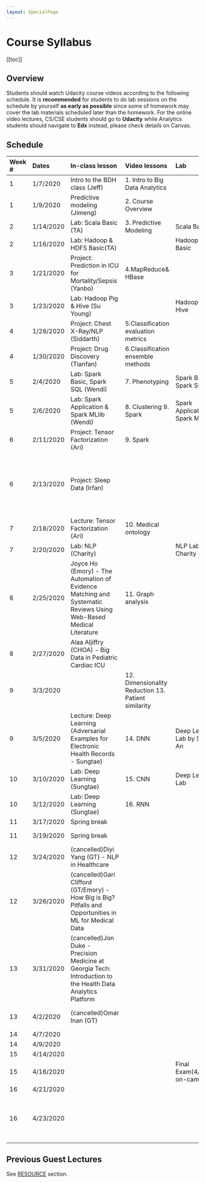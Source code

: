 ```yaml
---
layout: SpecialPage
---
```

# Course Syllabus

[[toc]]

## Overview

<!--Both on-campus and OMS student should watch  Udacity course videos. On-campus student should watch video before class. Deliverable due dates apply to both OMS and on-campus student.-->
Students should watch Udacity course videos according to the following schedule. It is **recommended** for students to do lab sessions on the schedule by yourself **as early as possible** since some of homework may cover the lab materials scheduled later than the homework.
For the online video lectures, CS/CSE students should go to **Udacity** while Analytics students should navigate to **Edx** instead, please check details on Canvas.
## Schedule
<!-- Updated @ Oct.30, 2019 -->
|Week #|Dates    |In-class lesson                            |Video lessons                                       |Lab                                   |Deliverable Due                                                             |
|:-----|:--------|:------------------------------------------|:---------------------------------------------------|:-------------------------------------|:---------------------------------------------------------------------------|
|1     |1/7/2020 |Intro to the BDH class (Jeff)              |1. Intro to Big Data Analytics                      |                                      |                                                                            |
|1     |1/9/2020 |Predictive modeling (Jimeng)            	 |2. Course Overview                                  |			                             |                                                                            |
|2     |1/14/2020|Lab: Scala Basic (TA)                      |3. Predictive Modeling                              |Scala Basic                           |                                                                            |
|2     |1/16/2020|Lab: Hadoop & HDFS Basic(TA)               |                                                    |Hadoop & HDFS Basic                   |HW1 Due (1/19/2020)                                                         |
|3     |1/21/2020|Project: Prediction in ICU for Mortality/Sepsis (Yanbo)|4.MapReduce& HBase                                 |                                      |                                                                 |
|3     |1/23/2020|Lab: Hadoop Pig & Hive (Su Young)			 |                                                    |Hadoop Pig & Hive         			 |                                                                            |
|4     |1/28/2020|Project: Chest X-Ray/NLP (Siddarth)        |5.Classification evaluation metrics                 |                                      |                                                                            |
|4     |1/30/2020|Project: Drug Discovery (Tianfan)          |6.Classification ensemble methods                   |                     				 |HW2 Due (2/2/2020)                                                          |
|5     |2/4/2020 |Lab: Spark Basic, Spark SQL (Wendi)		 |7. Phenotyping                                      |Spark Basic, Spark SQL                |                                                      					  |
|5     |2/6/2020 |Lab: Spark Application & Spark MLlib (Wendi)|8. Clustering  9. Spark                            |Spark Application & Spark MLlib       |                                                                            |
|6     |2/11/2020|Project: Tensor Factorization (Ari)        |9. Spark                                            |                                      |                                                                            |
|6     |2/13/2020|Project: Sleep Data (Irfan)|               |											          |HW3 Due & Project Group Formation Due & Project Requirements Release (2/16/2020)|
|7     |2/18/2020|Lecture: Tensor Factorization (Ari)        |10. Medical ontology                                |                                      |                                                                            |
|7     |2/20/2020|Lab: NLP (Charity)                         |                                                    |NLP Lab by Charity Hilton             |                                                                            |
|8     |2/25/2020|Joyce Ho (Emory) - The Automation of Evidence Matching and Systematic Reviews Using Web-Based Medical Literature|11. Graph analysis                                  |                                      |                                                                            |
|8     |2/27/2020|Alaa Aljiffry (CHOA) - Big Data in Pediatric Cardiac ICU|                                        |				                         |Project Proposal Due (3/1/2020)                                             |
|9     |3/3/2020 |										     |12. Dimensionality Reduction  13. Patient similarity|                                      |                                                        |
|9     |3/5/2020 |Lecture: Deep Learning (Adversarial Examples for Electronic Health Records - Sungtae)|14. DNN                                     |Deep Learning Lab by Sungtae An       |HW4 Due (3/8/2020)                                                          |
|10    |3/10/2020|Lab: Deep Learning (Sungtae)			     |15. CNN 		                                      |Deep Learning Lab					 |                                                                            |
|10    |3/12/2020|Lab: Deep Learning (Sungtae)			     |16. RNN                                             |                                      |                                                                            |
|11    |3/17/2020|Spring break                               |                                   		          |                                      |                                                                            |
|11    |3/19/2020|Spring break                               |                                                    |                                      |HW5 Due (3/22/2020)                                                         |
|12    |3/24/2020|(cancelled)Diyi Yang (GT) - NLP in Healthcare|                                                    |                                      |                                                                            |
|12    |3/26/2020|(cancelled)Gari Clifford (GT/Emory) - How Big is Big? Pitfalls and Opportunities in ML for Medical Data|                                                    |                                      |                                                                            |
|13    |3/31/2020|(cancelled)Jon Duke - Precision Medicine at Georgia Tech: Introduction to the Health Data Analytics Platform                              |                                                    |                                      |                                                                            |
|13    |4/2/2020 |(cancelled)Omar Inan (GT)					     |                                                    |                                      |Project Draft Due (4/5/2020)                                                |
|14    |4/7/2020 |				                             |                                                    |                                      |                                                                            |
|14    |4/9/2020 |							                 |                                                    |                                      |                                                                            |
|15    |4/14/2020|                							 |                                                    |                                      |                                                                            |
|15    |4/16/2020|							                 |                                                    |Final Exam(4/16/2020 on-campus)       |Final Exam(4/18-4/20 online)    			  		  						  |
|16    |4/21/2020|							                 |                                                    |                                      |                                                                            |
|16    |4/23/2020|							                 |                                                    |                                      |Final Project with code, presentation, and the final paper (4/26/2020)      |

<!--update @Oct 30, 2019
| Week # | Dates     |  Video lessons                       | Lab                              | Deliverable Due                                                          | 
|--------|-----------|---------------------------------------------------------------------|-------------------------------------|----------------------------------|--------------------------------------------------------------------------| 
| 1      | Aug 19-23  |  [1. Intro to Big Data Analytics], [2. Course Overview]     |  [Scala Basic]                      |                                                                          | 
| 2      | Aug 26-30 |  [3. Predictive Modeling]              |   [Hadoop & HDFS Basics]                               |    HW1 Due (Sep 1)                                                                       | 
| 3      | Sep 2-6 |  [4.MapReduce]& [HBase]                  |   [Hadoop Pig & Hive]                               |                                                           | 
| 4      | Sep 9-13 |  [5.Classification evaluation metrics], [6.Classification ensemble methods] |                             |   HW2 Due (Sep 15)                                                                        | 
| 5      | Sep 16-20  |  [7. Phenotyping], [8. Clustering]                      |  [Spark Basic], [Spark SQL]                                |                                                                          | 
| 6      | Sep 23-27 |  [9. Spark]                            |   [Spark Application] & [Spark MLlib]                               |    HW3 Due & Project Group Formation & Project Requirements Release (proposal/draft/final) (Sep 29)                                                                      | 
| 7      | Sep 30-4 |  [10. Medical ontology]                 |  [NLP Lab]                                |                                                                          | 
| 8      | Oct 7-11 |  [11. Graph analysis]                  | [Spark GraphX]                                 |   Project Proposal Due (Oct 13)                                                                        | 
| 9      | Oct 14-18  |  [12. Dimensionality Reduction], [13. Patient similairty], [14. DNN]        |   [Deep Learning Lab]                               |       HW4 Due (Oct 20)                                                                   | 
| 10     | Oct 21-25 |   [15. CNN], [16. RNN]               | |                                                                          | 
| 11     | Oct 28- Nov 1 |   Potential Guest Lecture                                    |                                  |                                                                           HW5 Due (Nov 3)
| 12     | Nov 4-8 |  Potential Guest Lecture                                                 |                                     |                                   | 
| 13     | Nov 11-15 |  Potential Guest Lecture                                    |                                  |                                                Project Draft Due (Nov 10)                          | 
| 14     | Nov 18-22 |  Project Discussion                                    |                                  |                                                                          | 
| 15     | Nov 25-29 |  Project Discussion                                     |                                  |           Final Exam (Dec 3)                                                               | 
| 16     | Dec 2-6 |   Project Submission                                    |                                  | Final Project Due (code + presentation + final paper) (Dec 8) | 
-->

<!--
| Week # | Dates     |  Video lessons                       | Lab                              | Deliverable Due                                                          | 
|--------|-----------|---------------------------------------------------------------------|-------------------------------------|----------------------------------|--------------------------------------------------------------------------| 
| 1      | Aug 19-23  |  [1. Intro to Big Data Analytics], [2. Course Overview]     |  [Scala Basic]                      |                                                                          | 
| 2      | Aug 26-30 |  [3. Predictive Modeling]              |   [Hadoop & HDFS Basics]                               |    HW1 Due (Sep 1)                                                                       | 
| 3      | Sep 2-6 |  [4.MapReduce]& [HBase]                  |   [Hadoop Pig & Hive]                               |                                                           | 
| 4      | Sep 9-13 |  [5.Classification evaluation metrics], [6.Classification ensemble methods] |                             |   HW2 Due (Sep 15)                                                                        | 
| 5      | Sep 16-20  |  [7. Phenotyping], [8. Clustering]                      |  [Spark Basic], [Spark SQL]                                |                                                                          | 
| 6      | Sep 23-27 |  [9. Spark]                            |   [Spark Application] & [Spark MLlib]                               |    HW3 Due & Project Group Formation & Project Requirements Release (proposal/draft/final) (Sep 29)                                                                      | 
| 7      | Sep 31-4 |  [10. Medical ontology]                 |  [NLP Lab]                                |                                                                          | 
| 8      | Oct 7-11 |  [11. Graph analysis]                  | [Spark GraphX]                                 |   Project Proposal Due (Oct 13)                                                                        | 
| 9      | Oct 14-18  |  [12. Dimensionality Reduction], [13. Patient similairty], [14. DNN]        |   [Deep Learning Lab]                               |       HW4 Due (Oct 20)                                                                   | 
| 10     | Oct 21-25 |   [15. CNN], [16. RNN]               | |                                                                          | 
| 11     | Oct 28- Nov 1 |   Potential Guest Lecture                                    |                                  |                                                                           HW5 Due (Nov 3)
| 12     | Nov 4-8 |  Potential Guest Lecture                                                 |                                     |                                   | 
| 13     | Nov 11-15 |  Potential Guest Lecture                                    |                                  |                                                Project Draft Due (Nov 10)                          | 
| 14     | Nov 18-22 |  Project Discussion                                    |                                  |                                                                          | 
| 15     | Nov 25-29 |  Project Discussion                                     |                                  |           Final Exam (Dec 3)                                                               | 
| 16     | Dec 2-6 |   Final Exam Week                                    |                                  | Final Project Due (code + presentation + final paper) (Dec 8) | 
-->

<!--
## Schedule
| Week # | Dates     | In-class lesson                                                     | Video lessons                       | Lab                              | Deliverable Due                                                          | 
|--------|-----------|---------------------------------------------------------------------|-------------------------------------|----------------------------------|--------------------------------------------------------------------------| 
| 1      | 1/8/2019  | Intro to the BDH class                                              | [1. Intro to Big Data Analytics](https://classroom.udacity.com/courses/ud758/lessons/6311012028/concepts/63454385810923)      |                                  |                                                                          | 
| 1      | 1/10/2019 | Sunlab's research by Jimeng Sun                                     | [2. Course Overview](https://classroom.udacity.com/courses/ud758/lessons/6311012028/concepts/63454385820923)                  | [Scala Basic](/spark/scala-basic.html)                      |                                                                          | 
| 2      | 1/15/2019 | Deep learning for healthcare by Edward Choi                         | [3. Predictive Modeling](https://classroom.udacity.com/courses/ud758/lessons/5484251492/concepts/63794523170923)              |                                  |                                                                          | 
| 2      | 1/17/2019 | **Guest lecture by Mark Braunstein**                                    |                                     |                                  |  HW1 Due(1/20/2019)                                                                        |
| 3      | 1/22/2019 | Deep learning for healthcare by Edward Choi - Cont.                 | [4.MapReduce](https://classroom.udacity.com/courses/ud758/lessons/6298155413/concepts/63742732970923)& [HBase](/hadoop/hadoop-hbase.html)                  |                                  |                                                           | 
| 3      | 1/24/2019 |                                                                     |                                     | [Hadoop & HDFS Basics](/hadoop/hdfs-basic.html)             |                                                                          | 
| 4      | 1/29/2019 | **Guest lecture by Chunhua Wen (Columbia)**                             | [5.Classification evaluation metrics](https://classroom.udacity.com/courses/ud758/lessons/5505090946/concepts/64260385420923) |                                  |                                                                          | 
| 4      | 1/31/2019  |                                                                     | [6.Classification ensemble methods](https://classroom.udacity.com/courses/ud758/lessons/5615268587/concepts/64019285500923)   | [Hadoop Pig](/hadoop/hadoop-pig.html) & [Hive](/hadoop/hadoop-hive.html)                |   HW2 Due (2/3/2019)                                                                       | 
| 5      | 2/5/2019  | **Guest lecture by Jon Duke**                                           | [7. Phenotyping](https://classroom.udacity.com/courses/ud758/lessons/6363218753/concepts/64354692300923)                      |                                  |                                                                          | 
| 5      | 2/7/2019  |                                                                     | [8. Clustering](https://classroom.udacity.com/courses/ud758/lessons/6343118554/concepts/63741932910923)                       | "[Spark Basic](/spark/spark-basic.html), [Spark SQL](/spark/spark-sql.html) "         |                                                           | 
| 6      | 2/12/2019 | **Guest lecture by Rachel Patzer (Emory)**                              | [9. Spark](https://classroom.udacity.com/courses/ud758/lessons/6376189383/concepts/68610627160923)                            |                                  |                                                                          | 
| 6      | 2/14/2019 |                                                                     |                                     | [Spark Application](/spark/spark-application.html) & [Spark MLlib](/spark/spark-mllib.html)  |  HW3 Due & Project Group Formation & Project Requirements Release (2/17/2019)                                                                        | 
| 7      | 2/19/2019 | Computational phenotyping with tensor factorization by Kimis Perros (I)     | [10. Medical ontology](https://classroom.udacity.com/courses/ud758/lessons/6370309670/concepts/68607648580923)                 |                                  |                                                                          | 
| 7      | 2/21/2019 |  |                                     |  [NLP Lab by Charity Hilton](/nlp/solr.html)      |                                                       | 
| 8      | 2/26/2019 | **Guest lecture by David Page (UW Madison)**                            | [11. Graph analysis](https://classroom.udacity.com/courses/ud758/lessons/6374209610/concepts/68428077310923)                  |                                  |                                                                          | 
| 8      | 2/28/2019  |                                                                     |                                     | [Spark GraphX](/spark/spark-graphx.html)                     |  Project Proposal Due (3/3/2019)                                       | 
| 9      | 3/5/2019  | **Guest lecture by Jim Rehg**                                           | [12. Dimensionality Reduction](https://classroom.udacity.com/courses/ud758/lessons/6334098665/concepts/63762434410923)        |                                  |                                                                          | 
| 9      | 3/7/2019  |                                                                     |                                     | [Deep Learning Lab](/dl/dl-setup.html)  |  HW4 Due (3/10/2019)                                           | 
| 10     | 3/12/2019 |                                                                | [13. Patient similairty](https://classroom.udacity.com/courses/ud758/lessons/6375269344/concepts/68571686430923)              | [Deep Learning Lab by Sungtae An - Cont.](/dl/dl-setup.html)    |                                                                          | 
| 10     | 3/14/2019 |                                                                     | [14. DNN]                                   |         |                                                          | 
| 11     | 3/19/2019 |                                                         | [15. CNN]                                    |                                  |                                                                          | 
| 11     | 3/21/2019 |                                                         | [16. RNN]                                    |                                  |HW5 Due (3/24/2019) | 
| 12     | 3/26/2019 | Project Discussion                                                  |                                     |                                  | | 
| 12     | 3/28/2019 | Project Discussion                                                  |                                     |                                  |                                                  | 
| 13     | 4/2/2019  | Computational phenotyping with tensor factorization by Kimis Perros - Cont.   |                                     |                                  |                                                                      | 
| 13     | 4/4/2019  | **Guest lecture by Greg Cooper (UPitt)**                                |                                     |                                  |    Project Draft Due (4/7/2019)                                      | 
| 14     | 4/9/2019 | **Guest**                                                               |                                     |                                  |                                                                          | 
| 14     | 4/11/2019 | **Guest lecture: S. Joshua Swamidass (Wash U.)**                        |                                     |                                  |                                                                          | 
| 15     | 4/16/2019 |                                                                |                                     |                                  |                                                                          | 
| 15     | 4/18/2019 | **Guest lecture by Walter 'Buzz' Stewart (Sutter Health)**    |                                     |                                  |                                                                          | 
| 16     | 4/23/2019 |                                                                |                                     |                                  |                                                                          | 
| 16     | 4/25/2019 |                                                                     |                                     |                                  | Final Project with code, presentation, and the final paper (4/28/2019) | 
-->


<!--
| Week # | Dates     |  Video lessons                       | Lab                              | Deliverable Due                                                          | 
|--------|-----------|---------------------------------------------------------------------|-------------------------------------|----------------------------------|--------------------------------------------------------------------------| 
| 1      | Aug 20-24  |  [1. Intro to Big Data Analytics](https://www.udacity.com/course/viewer#!/c-ud758/l-6311012028), [2. Course Overview](https://www.udacity.com/course/viewer#!/c-ud758/l-5046828066)     |  [Scala Basic](/spark/scala-basic.html)                      |                                                                          | 
| 2      | Aug 27-31 |  [3. Predictive Modeling](https://www.udacity.com/course/viewer#!/c-ud758/l-5484251492)              |   [Hadoop & HDFS Basics](/hadoop/hdfs-basic.html)                               |    HW1 Due (Sep 2)                                                                       | 
| 3      | Sep 3-7 |  [4.MapReduce](https://www.udacity.com/course/viewer#!/c-ud758/l-6298155413)& [HBase](/hadoop/hadoop-hbase.html)                  |                                  |                                                           | 
| 4      | Sep 10-14 |  [5.Classification evaluation metrics](https://www.udacity.com/course/viewer#!/c-ud758/l-5505090946), [6.Classification ensemble methods](https://www.udacity.com/course/viewer#!/c-ud758/l-5615268587) |   [Hadoop Pig](/hadoop/hadoop-pig.html) & [Hive](/hadoop/hadoop-hive.html)                               |   HW2 Due (Sep 16)                                                                        | 
| 5      | Sep 17-21  |  [7. Phenotyping](https://www.udacity.com/course/viewer#!/c-ud758/l-6363218753), [8. Clustering](https://www.udacity.com/course/viewer#!/c-ud758/l-6343118554)                      |  [Spark Basic](/spark/spark-basic.html), [Spark SQL](/spark/spark-sql.html)                                |                                                                          | 
| 6      | Sep 24-28 |  [9. Spark](https://www.udacity.com/course/viewer#!/c-ud758/l-6376189383/m-6861062716)                            |   [Spark Application](/spark/spark-application.html) & [Spark MLlib](/spark/spark-mllib.html)                               |    HW3 Due & Project Group Formation & Project Requirements Release (proposal/draft/final) (Sep 30)                                                                      | 
| 7      | Oct 1-5 |  [10. Medical ontology](https://www.udacity.com/course/viewer#!/c-ud758/l-6370309670)                 |  [NLP Lab](/nlp/solr.html)                                |                                                                          | 
| 8      | Oct 8-12 |  [11. Graph analysis](https://www.udacity.com/course/viewer#!/c-ud758/l-6374209610/m-6842807731), [12. Dimensionality Reduction](https://www.udacity.com/course/viewer#!/c-ud758/l-6334098665)                  | [Spark GraphX](/spark/spark-graphx.html)                                 |   Project Proposal Due (Oct 14)                                                                        | 
| 9      | Oct 15-19  |  [13. Patient similairty](https://www.udacity.com/course/viewer#!/c-ud758/l-6375269344/m-6857168643), [14. DNN](http://sunlab.org/teaching/cse6250/fall2018/dl/dl-fnn.html#artificial-neural-networks)        |   [Deep Learning Lab](/dl/dl-setup.html)                               |       HW4 Due (Oct 21)                                                                   | 
| 10     | Oct 22-26 |   [15. CNN](http://sunlab.org/teaching/cse6250/fall2018/dl/dl-cnn.html), [16. RNN](http://sunlab.org/teaching/cse6250/fall2018/dl/dl-rnn.html#recurrent-neural-networks-2)               | |                                                                          | 
| 11     | Oct 29 - Nov 2 |   Potential Guest Lecture                                    |                                  |                                                                           HW5 Due (Nov 4)
| 12     | Nov 5-9 |  Potential Guest Lecture                                                 |                                     |                                   | 
| 13     | Nov 12-16 |  Potential Guest Lecture                                    |                                  |                                                Project Draft Due (Nov 11)                          | 
| 14     | Nov 19-23 |  Project Discussion                                    |                                  |                                                                          | 
| 15     | Nov 26-30 |  Project Discussion                                     |                                  |                                                                          | 
| 16     | Dec 3-7 |   Final Exam Week                                    |                                  | Final Project Due (code + presentation + final paper) (Dec 9) | 
-->
## Previous Guest Lectures

See [RESOURCE](/resource.html) section.
